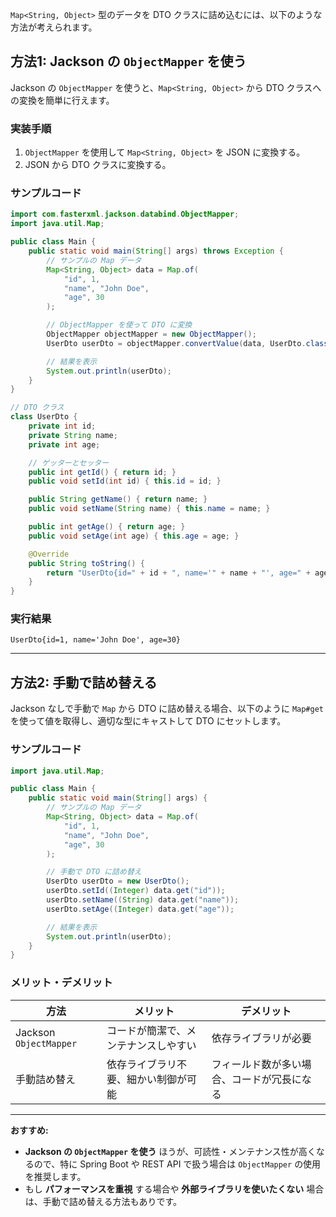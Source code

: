 `Map<String, Object>` 型のデータを DTO クラスに詰め込むには、以下のような方法が考えられます。

## 方法1: Jackson の `ObjectMapper` を使う
Jackson の `ObjectMapper` を使うと、`Map<String, Object>` から DTO クラスへの変換を簡単に行えます。

### 実装手順
1. `ObjectMapper` を使用して `Map<String, Object>` を JSON に変換する。
2. JSON から DTO クラスに変換する。

### サンプルコード
```java
import com.fasterxml.jackson.databind.ObjectMapper;
import java.util.Map;

public class Main {
    public static void main(String[] args) throws Exception {
        // サンプルの Map データ
        Map<String, Object> data = Map.of(
            "id", 1,
            "name", "John Doe",
            "age", 30
        );

        // ObjectMapper を使って DTO に変換
        ObjectMapper objectMapper = new ObjectMapper();
        UserDto userDto = objectMapper.convertValue(data, UserDto.class);

        // 結果を表示
        System.out.println(userDto);
    }
}

// DTO クラス
class UserDto {
    private int id;
    private String name;
    private int age;

    // ゲッターとセッター
    public int getId() { return id; }
    public void setId(int id) { this.id = id; }

    public String getName() { return name; }
    public void setName(String name) { this.name = name; }

    public int getAge() { return age; }
    public void setAge(int age) { this.age = age; }

    @Override
    public String toString() {
        return "UserDto{id=" + id + ", name='" + name + "', age=" + age + "}";
    }
}
```

### 実行結果
```
UserDto{id=1, name='John Doe', age=30}
```

---

## 方法2: 手動で詰め替える
Jackson なしで手動で `Map` から DTO に詰め替える場合、以下のように `Map#get` を使って値を取得し、適切な型にキャストして DTO にセットします。

### サンプルコード
```java
import java.util.Map;

public class Main {
    public static void main(String[] args) {
        // サンプルの Map データ
        Map<String, Object> data = Map.of(
            "id", 1,
            "name", "John Doe",
            "age", 30
        );

        // 手動で DTO に詰め替え
        UserDto userDto = new UserDto();
        userDto.setId((Integer) data.get("id"));
        userDto.setName((String) data.get("name"));
        userDto.setAge((Integer) data.get("age"));

        // 結果を表示
        System.out.println(userDto);
    }
}
```

### メリット・デメリット
| 方法 | メリット | デメリット |
|------|--------|----------|
| Jackson `ObjectMapper` | コードが簡潔で、メンテナンスしやすい | 依存ライブラリが必要 |
| 手動詰め替え | 依存ライブラリ不要、細かい制御が可能 | フィールド数が多い場合、コードが冗長になる |

---

**おすすめ:**  
- **Jackson の `ObjectMapper` を使う** ほうが、可読性・メンテナンス性が高くなるので、特に Spring Boot や REST API で扱う場合は `ObjectMapper` の使用を推奨します。
- もし **パフォーマンスを重視** する場合や **外部ライブラリを使いたくない** 場合は、手動で詰め替える方法もありです。

